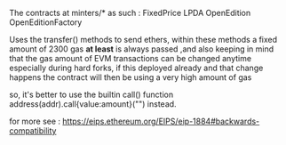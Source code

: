 The contracts at minters/* as such :
FixedPrice
LPDA
OpenEdition
OpenEditionFactory

Uses the transfer() methods to send ethers, within these methods a fixed amount of 2300 gas **at least** is always passed ,and also keeping in mind that the gas amount of EVM transactions can be changed anytime especially during hard forks, if this deployed already and that change happens the contract will then be using a very high amount of gas

so, it's better to use the builtin call() function  address(addr).call{value:amount}("") instead. 

for more see : https://eips.ethereum.org/EIPS/eip-1884#backwards-compatibility

